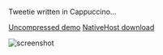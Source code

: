 Tweetie written in Cappuccino...


[Uncompressed demo](http://timetableapp.com/TestingEnviro/CappuTweetie/)
[NativeHost download](http://timetableapp.com/TestingEnviro/CappuTweetie/TweetieTable.zip)

![screenshot](http://timetableapp.com/TestingEnviro/CappuTweetie/screenshot.png)

